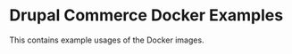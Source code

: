 Drupal Commerce Docker Examples
===============================

This contains example usages of the Docker images.